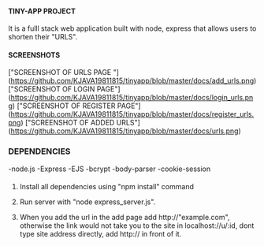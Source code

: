 #### TINY-APP PROJECT

It is a fulll stack web application built with node, express that allows users to shorten their "URLS".


#### SCREENSHOTS

["SCREENSHOT OF URLS PAGE "]   (https://github.com/KJAVA19811815/tinyapp/blob/master/docs/add_urls.png)
["SCREENSHOT OF LOGIN PAGE"]   (https://github.com/KJAVA19811815/tinyapp/blob/master/docs/login_urls.png)
["SCREENSHOT OF REGISTER PAGE"]  (https://github.com/KJAVA19811815/tinyapp/blob/master/docs/register_urls.png)
["SCREENSHOT OF ADDED URLS"]   (https://github.com/KJAVA19811815/tinyapp/blob/master/docs/urls.png)






### DEPENDENCIES

-node.js
-Express
-EJS
-bcrypt
-body-parser
-cookie-session


####
1) Install all dependencies using "npm install" command

2) Run server with "node express_server.js".

3) When you add the url in the add page add http://"example.com", otherwise the link would not take you to the site in localhost://u/:id, dont type site address directly, add http:// in front of it.

